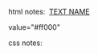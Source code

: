 html notes:
<img src="" width="" >
<a href="">TEXT NAME </a>
<tr>
  <tb> </tb>
</tr>
value="#ff000"

css notes:

